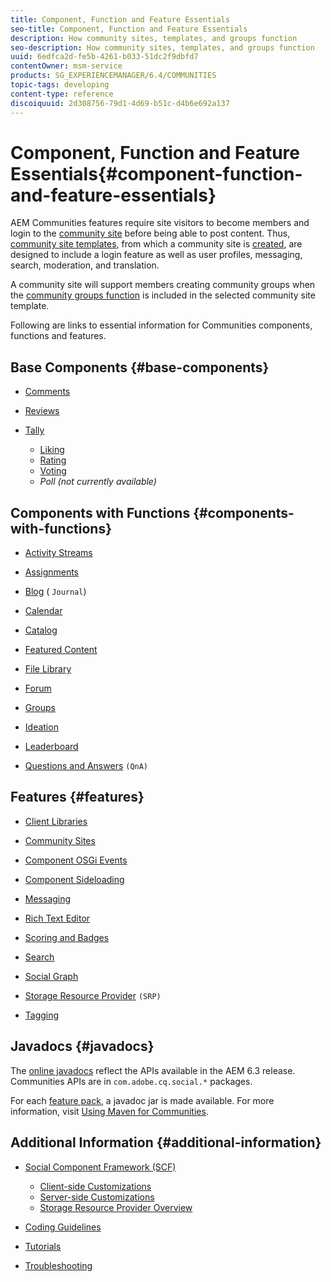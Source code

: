 ```yaml
---
title: Component, Function and Feature Essentials
seo-title: Component, Function and Feature Essentials
description: How community sites, templates, and groups function
seo-description: How community sites, templates, and groups function
uuid: 6edfca2d-fe5b-4261-b033-51dc2f9dbfd7
contentOwner: msm-service
products: SG_EXPERIENCEMANAGER/6.4/COMMUNITIES
topic-tags: developing
content-type: reference
discoiquuid: 2d308756-79d1-4d69-b51c-d4b6e692a137
---
```


# Component, Function and Feature Essentials{#component-function-and-feature-essentials}

AEM Communities features require site visitors to become members and login to the [community site](/help/communities/overview.md#communitiessites) before being able to post content. Thus, [community site templates](/help/communities/sites.md), from which a community site is [created](/help/communities/sites-console.md), are designed to include a login feature as well as user profiles, messaging, search, moderation, and translation.

A community site will support members creating community groups when the [community groups function](/help/communities/functions.md#groups-function) is included in the selected community site template.

Following are links to essential information for Communities components, functions and features.

## Base Components {#base-components}

* [Comments](/help/communities/essentials-comments.md)
* [Reviews](/help/communities/reviews-basics.md)
* [Tally](/help/communities/tally.md)

    * [Liking](/help/communities/essentials-liking.md)
    * [Rating](/help/communities/rating-basics.md)
    * [Voting](/help/communities/essentials-voting.md)
    * *Poll (not currently available)*

## Components with Functions {#components-with-functions}

* [Activity Streams](/help/communities/essentials-activities.md)
* [Assignments](/help/communities/essentials-assignments.md)
* [Blog](/help/communities/blog-developer-basics.md) ( `Journal`)

* [Calendar](/help/communities/calendar-basics-for-developers.md)
* [Catalog](/help/communities/catalog-developer-essentials.md)
* [Featured Content](/help/communities/essentials-featured.md)
* [File Library](/help/communities/essentials-file-library.md)
* [Forum](/help/communities/essentials-forum.md)
* [Groups](/help/communities/essentials-groups.md)
* [Ideation](/help/communities/ideation.md)
* [Leaderboard](/help/communities/leaderboard.md)
* [Questions and Answers](/help/communities/qna-essentials.md) `(QnA)`

## Features {#features}

* [Client Libraries](/help/communities/clientlibs.md)
* [Community Sites](/help/communities/sites-for-developers.md)
* [Component OSGi Events](/help/communities/events.md)
* [Component Sideloading](/help/communities/sideloading.md)
* [Messaging](/help/communities/essentials-messaging.md)
* [Rich Text Editor](/help/communities/rte.md)
* [Scoring and Badges](/help/communities/configure-scoring.md)
* [Search](/help/communities/search-implementation.md)
* [Social Graph](/help/communities/essentials-socialgraph.md)
* [Storage Resource Provider](/help/communities/srp-and-ugc.md) `(SRP)`

* [Tagging](/help/communities/tag.md)

## Javadocs {#javadocs}

The [online javadocs](/help/sites/developing/using/reference-materials.md) reflect the APIs available in the AEM 6.3 release.  
Communities APIs are in `com.adobe.cq.social.*` packages.

For each [feature pack](/help/communities/deploy-communities.md#latestfeaturepack), a javadoc jar is made available. For more information, visit [Using Maven for Communities](/help/communities/maven.md#javadocs).

## Additional Information {#additional-information}

* [Social Component Framework (SCF)](/help/communities/scf.md)

    * [Client-side Customizations](/help/communities/client-customize.md)
    * [Server-side Customizations](/help/communities/server-customize.md)
    * [Storage Resource Provider Overview](/help/communities/srp.md)

* [Coding Guidelines](/help/communities/code-guide.md)
* [Tutorials](/help/communities/tutorials.md)
* [Troubleshooting](/help/communities/troubleshooting.md)

